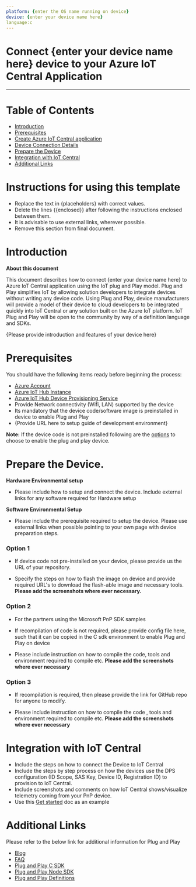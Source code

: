 ```yaml
---
platform: {enter the OS name running on device}
device: {enter your device name here}
language:c
---
```


Connect {enter your device name here} device to your Azure IoT Central Application
===

---
# Table of Contents

-   [Introduction](#Introduction)
-   [Prerequisites](#Prerequisites)
-   [Create Azure IoT Central application](#Create_AICA)
-   [Device Connection Details](#DeviceConnectionDetails)
-   [Prepare the Device](#preparethedevice)
-   [Integration with IoT Central](#IntegrationwithIoTCentral)
-   [Additional Links](#AdditionalLinks)

# Instructions for using this template

-   Replace the text in {placeholders} with correct values.
-   Delete the lines {{enclosed}} after following the instructions enclosed between them.
-   It is advisable to use external links, wherever possible.
-   Remove this section from final document.

<a name="Introduction"></a>

# Introduction 

**About this document**

This document describes how to connect {enter your device name here} to Azure IoT Central application using the IoT plug and Play model. Plug and Play simplifies IoT by allowing solution developers to integrate devices without writing any device code. Using Plug and Play, device manufacturers will provide a model of their device to cloud developers to be integrated quickly into IoT Central or any solution built on the Azure IoT platform. IoT Plug and Play will be open to the community by way of a definition language and SDKs.

{Please provide introduction and features of your device here}

<a name="Prerequisites"></a>
# Prerequisites

You should have the following items ready before beginning the process: 

-   [Azure Account](https://portal.azure.com)
-   [Azure IoT Hub Instance](https://docs.microsoft.com/en-us/azure/iot-hub/about-iot-hub)
-   [Azure IoT Hub Device Provisioning Service](https://docs.microsoft.com/en-us/azure/iot-dps/about-iot-dps)
-   Provide Network connectivity (Wifi, LAN) supported by the device
-   Its mandatory that the device code/software image is preinstalled in device to enable Plug and Play
-   {Provide URL here to setup guide of development environment}

**Note:** If the device code is not preinstalled following are the [options](#preparethedevice) to choose to enable the plug and play device.

<a name="preparethedevice"></a>
# Prepare the Device.

**Hardware Environmental setup**

-   Please include how to setup and connect the device. Include external links for any software required for Hardware setup

**Software Environmental Setup**

-   Please include the prerequisite required to setup the device. Please use external links when possible pointing to your own page with device preparation steps.

### Option 1

-   If device code not pre-installed on your device, please provide us the URL of your repository.

-   Specify the steps on how to flash the image on device and provide required URL's to download the flash-able image and necessary tools. **Please add the screenshots where ever necessary.**

### Option 2

-   For the partners using the Microsoft PnP SDK samples

-   If recompilation of code is not required, please provide config file here, such that it can be copied in the C sdk environment to enable Plug and Play on device

-   Please include instruction on how to compile the code, tools and environment required to compile etc. **Please add the screenshots where ever necessary**

### Option 3

-   If recompilation is required, then please provide the link for GitHub repo for anyone to modify.

-   Please include instruction on how to compile the code , tools and environment required to compile etc. **Please add the screenshots where ever necessary**

<a name="IntegrationwithIoTCentral"></a>
# Integration with IoT Central

-   Include the steps on how to connect the Device to IoT Central
-   Include the steps by step process on how the devices use the DPS configuration (ID Scope, SAS Key, Device ID, Registration ID) to provision to IoT Central.
-   Include screenshots and comments on how IoT Central shows/visualize telemetry coming from your PnP device.
-   Use this [Get started]( https://aka.ms/AA66he8) doc as an example

<a name="AdditionalLinks"></a>
# Additional Links

Please refer to the below link for additional information for Plug and Play 

-    [Blog](https://azure.microsoft.com/en-us/blog/iot-plug-and-play-is-now-available-in-preview/)
-    [FAQ](TBD) 
-    [Plug and Play C SDK](https://github.com/Azure/azure-iot-sdk-c/tree/public-preview) 
-    [Plug and Play Node SDK](https://github.com/Azure/azure-iot-sdk-node/tree/digitaltwins-preview)
-    [Plug and Play Definitions](https://github.com/Azure/IoTPlugandPlay)


